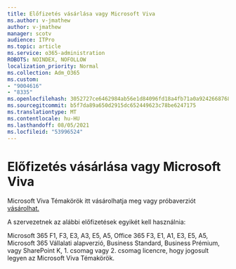 ```yaml
---
title: Előfizetés vásárlása vagy Microsoft Viva
ms.author: v-jmathew
author: v-jmathew
manager: scotv
audience: ITPro
ms.topic: article
ms.service: o365-administration
ROBOTS: NOINDEX, NOFOLLOW
localization_priority: Normal
ms.collection: Adm_O365
ms.custom:
- "9004616"
- "8335"
ms.openlocfilehash: 3052727ce6462984ab56e1d84096fd18a4fb71a0a9242668768793e2d0416ab5
ms.sourcegitcommit: b5f7da89a650d2915dc652449623c78be6247175
ms.translationtype: MT
ms.contentlocale: hu-HU
ms.lasthandoff: 08/05/2021
ms.locfileid: "53996524"
---
```

# <a name="buy-or-trial-microsoft-viva"></a>Előfizetés vásárlása vagy Microsoft Viva

Microsoft Viva Témakörök itt vásárolhatja meg vagy próbaverziót [vásárolhat.](https://aka.ms/BuyVivaTopics)

A szervezetnek az alábbi előfizetések egyikét kell használnia:

Microsoft 365 F1, F3, E3, A3, E5, A5, Office 365 F3, E1, A1, E3, E5, A5, Microsoft 365 Vállalati alapverzió, Business Standard, Business Prémium, vagy SharePoint K, 1. csomag vagy 2. csomag licencre, hogy jogosult legyen az Microsoft Viva Témakörök.
